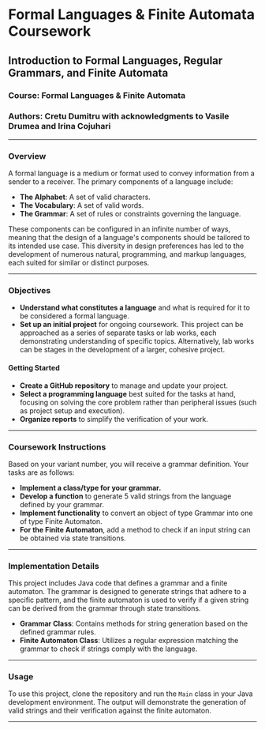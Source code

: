 # Formal Languages & Finite Automata Coursework

## Introduction to Formal Languages, Regular Grammars, and Finite Automata

### Course: Formal Languages & Finite Automata
### Authors: Cretu Dumitru with acknowledgments to Vasile Drumea and Irina Cojuhari

---

### Overview

A formal language is a medium or format used to convey information from a sender to a receiver. The primary components of a language include:

- **The Alphabet**: A set of valid characters.
- **The Vocabulary**: A set of valid words.
- **The Grammar**: A set of rules or constraints governing the language.

These components can be configured in an infinite number of ways, meaning that the design of a language's components should be tailored to its intended use case. This diversity in design preferences has led to the development of numerous natural, programming, and markup languages, each suited for similar or distinct purposes.

---

### Objectives

- **Understand what constitutes a language** and what is required for it to be considered a formal language.
- **Set up an initial project** for ongoing coursework. This project can be approached as a series of separate tasks or lab works, each demonstrating understanding of specific topics. Alternatively, lab works can be stages in the development of a larger, cohesive project.

#### Getting Started

- **Create a GitHub repository** to manage and update your project.
- **Select a programming language** best suited for the tasks at hand, focusing on solving the core problem rather than peripheral issues (such as project setup and execution).
- **Organize reports** to simplify the verification of your work.

---

### Coursework Instructions

Based on your variant number, you will receive a grammar definition. Your tasks are as follows:

- **Implement a class/type for your grammar.**
- **Develop a function** to generate 5 valid strings from the language defined by your grammar.
- **Implement functionality** to convert an object of type Grammar into one of type Finite Automaton.
- **For the Finite Automaton**, add a method to check if an input string can be obtained via state transitions.

---

### Implementation Details

This project includes Java code that defines a grammar and a finite automaton. The grammar is designed to generate strings that adhere to a specific pattern, and the finite automaton is used to verify if a given string can be derived from the grammar through state transitions.

- **Grammar Class**: Contains methods for string generation based on the defined grammar rules.
- **Finite Automaton Class**: Utilizes a regular expression matching the grammar to check if strings comply with the language.

---

### Usage

To use this project, clone the repository and run the `Main` class in your Java development environment. The output will demonstrate the generation of valid strings and their verification against the finite automaton.

---

